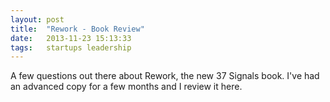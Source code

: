 ```yaml
---
layout: post
title:  "Rework - Book Review"
date:   2013-11-23 15:13:33
tags:   startups leadership
---
```


A few questions out there about Rework, the new 37 Signals book. I've had an advanced copy for a few months and I review it here.  

<object width="560" height="340"><param name="movie" value="http://www.youtube.com/v/-4EMsFtnrG4&hl=en_US&fs=1&"></param><param name="allowFullScreen" value="true"></param><param name="allowscriptaccess" value="always"></param><embed src="http://www.youtube.com/v/-4EMsFtnrG4&hl=en_US&fs=1&" type="application/x-shockwave-flash" allowscriptaccess="always" allowfullscreen="true" width="560" height="340"></embed></object>
